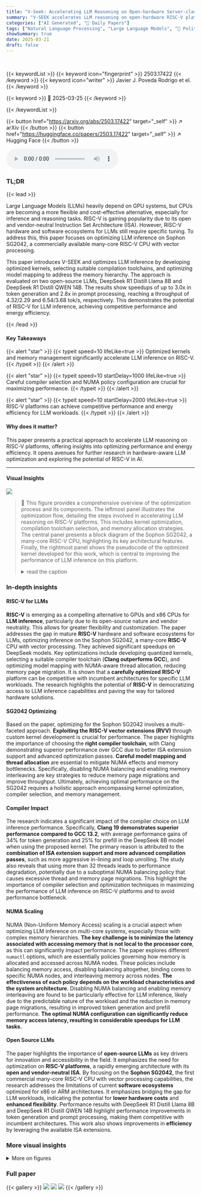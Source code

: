 ```yaml
---
title: "V-Seek: Accelerating LLM Reasoning on Open-hardware Server-class RISC-V Platforms"
summary: "V-SEEK accelerates LLM reasoning on open-hardware RISC-V platforms, achieving up to 3.0x speedup through optimized kernels and memory management."
categories: ["AI Generated", "🤗 Daily Papers"]
tags: ["Natural Language Processing", "Large Language Models", "🏢 Politecnico of Turin",]
showSummary: true
date: 2025-03-21
draft: false
---
```


<br>

{{< keywordList >}}
{{< keyword icon="fingerprint" >}} 2503.17422 {{< /keyword >}}
{{< keyword icon="writer" >}} Javier J. Poveda Rodrigo et el. {{< /keyword >}}
 
{{< keyword >}} 🤗 2025-03-25 {{< /keyword >}}
 
{{< /keywordList >}}

{{< button href="https://arxiv.org/abs/2503.17422" target="_self" >}}
↗ arXiv
{{< /button >}}
{{< button href="https://huggingface.co/papers/2503.17422" target="_self" >}}
↗ Hugging Face
{{< /button >}}



<audio controls>
    <source src="https://ai-paper-reviewer.com/2503.17422/podcast.wav" type="audio/wav">
    Your browser does not support the audio element.
</audio>


### TL;DR


{{< lead >}}

Large Language Models (LLMs) heavily depend on GPU systems, but CPUs are becoming a more flexible and cost-effective alternative, especially for inference and reasoning tasks. RISC-V is gaining popularity due to its open and vendor-neutral Instruction Set Architecture (ISA). However, RISC-V hardware and software ecosystems for LLMs still require specific tuning. To address this, this paper focuses on optimizing LLM inference on Sophon SG2042, a commercially available many-core RISC-V CPU with vector processing. 



This paper introduces V-SEEK and optimizes LLM inference by developing optimized kernels, selecting suitable compilation toolchains, and optimizing model mapping to address the memory hierarchy. The approach is evaluated on two open-source LLMs, DeepSeek R1 Distill Llama 8B and DeepSeek R1 Distill QWEN 14B. The results show speedups of up to 3.0x in token generation and 2.8x in prompt processing, reaching a throughput of 4.32/2.29 and 6.54/3.68 tok/s, respectively. This demonstrates the potential of RISC-V for LLM inference, achieving competitive performance and energy efficiency.

{{< /lead >}}


#### Key Takeaways

{{< alert "star" >}}
{{< typeit speed=10 lifeLike=true >}} Optimized kernels and memory management significantly accelerate LLM inference on RISC-V. {{< /typeit >}}
{{< /alert >}}

{{< alert "star" >}}
{{< typeit speed=10 startDelay=1000 lifeLike=true >}} Careful compiler selection and NUMA policy configuration are crucial for maximizing performance. {{< /typeit >}}
{{< /alert >}}

{{< alert "star" >}}
{{< typeit speed=10 startDelay=2000 lifeLike=true >}} RISC-V platforms can achieve competitive performance and energy efficiency for LLM workloads. {{< /typeit >}}
{{< /alert >}}

#### Why does it matter?
This paper presents a practical approach to accelerate LLM reasoning on RISC-V platforms, offering insights into optimizing performance and energy efficiency. It opens avenues for further research in hardware-aware LLM optimization and exploring the potential of RISC-V in AI.

------
#### Visual Insights



![](https://arxiv.org/html/2503.17422/extracted/6298833/images/Framework.png)

> 🔼 This figure provides a comprehensive overview of the optimization process and its components. The leftmost panel illustrates the optimization flow, detailing the steps involved in accelerating LLM reasoning on RISC-V platforms. This includes kernel optimization, compilation toolchain selection, and memory allocation strategies.  The central panel presents a block diagram of the Sophon SG2042, a many-core RISC-V CPU, highlighting its key architectural features.  Finally, the rightmost panel shows the pseudocode of the optimized kernel developed for this work, which is central to improving the performance of LLM inference on this platform.
> <details>
> <summary>read the caption</summary>
> Figure 1: From left: optimization flow and contributions. SG2042 block diagram. Pseudocode of the proposed kernel.
> </details>







### In-depth insights


#### RISC-V for LLMs
**RISC-V** is emerging as a compelling alternative to GPUs and x86 CPUs for **LLM inference**, particularly due to its open-source nature and vendor neutrality. This allows for greater flexibility and customization. The paper addresses the gap in mature **RISC-V** hardware and software ecosystems for LLMs, optimizing inference on the Sophon SG2042, a many-core **RISC-V** CPU with vector processing. They achieved significant speedups on DeepSeek models. Key optimizations include developing quantized kernels, selecting a suitable compiler toolchain (**Clang outperforms GCC**), and optimizing model mapping with NUMA-aware thread allocation, reducing memory page migration. It is shown that a **carefully optimized RISC-V** platform can be competitive with incumbent architectures for specific LLM workloads. The research highlights the potential of **RISC-V** in democratizing access to LLM inference capabilities and paving the way for tailored hardware solutions.

#### SG2042 Optimizing
Based on the paper, optimizing for the Sophon SG2042 involves a multi-faceted approach. **Exploiting the RISC-V vector extensions (RVV)** through custom kernel development is crucial for performance. The paper highlights the importance of choosing the **right compiler toolchain**, with Clang demonstrating superior performance over GCC due to better ISA extension support and advanced optimization passes. **Careful model mapping and thread allocation** are essential to mitigate NUMA effects and memory bottlenecks. Specifically, disabling NUMA balancing and enabling memory interleaving are key strategies to reduce memory page migrations and improve throughput. Ultimately, achieving optimal performance on the SG2042 requires a holistic approach encompassing kernel optimization, compiler selection, and memory management.

#### Compiler Impact
The research indicates a significant impact of the compiler choice on LLM inference performance. Specifically, **Clang 19 demonstrates superior performance compared to GCC 13.2**, with average performance gains of 34% for token generation and 25% for prefill in the DeepSeek 8B model when using the proposed kernel. The primary reason is attributed to the **combination of ISA extension support and more advanced compilation passes**, such as more aggressive in-lining and loop unrolling. The study also reveals that using more than 32 threads leads to performance degradation, potentially due to a suboptimal NUMA balancing policy that causes excessive thread and memory page migrations. This highlight the importance of compiler selection and optimization techniques in maximizing the performance of LLM inference on RISC-V platforms and to avoid performance bottleneck.

#### NUMA Scaling
NUMA (Non-Uniform Memory Access) scaling is a crucial aspect when optimizing LLM inference on multi-core systems, especially those with complex memory hierarchies. **The key challenge is to minimize the latency associated with accessing memory that is not local to the processor core**, as this can significantly impact performance. The paper explores different `numactl` options, which are essentially policies governing how memory is allocated and accessed across NUMA nodes. These policies include balancing memory access, disabling balancing altogether, binding cores to specific NUMA nodes, and interleaving memory across nodes. **The effectiveness of each policy depends on the workload characteristics and the system architecture**. Disabling NUMA balancing and enabling memory interleaving are found to be particularly effective for LLM inference, likely due to the predictable nature of the workload and the reduction in memory page migrations, resulting in improved token generation and prefill performance. **The optimal NUMA configuration can significantly reduce memory access latency, resulting in considerable speedups for LLM tasks.**

#### Open Source LLMs
The paper highlights the importance of **open-source LLMs** as key drivers for innovation and accessibility in the field. It emphasizes the need for optimization on **RISC-V platforms**, a rapidly emerging architecture with its **open and vendor-neutral ISA**. By focusing on the **Sophon SG2042**, the first commercial many-core RISC-V CPU with vector processing capabilities, the research addresses the limitations of current **software ecosystems** optimized for x86 or ARM architectures. It emphasizes bridging the gap for LLM workloads, indicating the potential for **lower hardware costs** and **enhanced flexibility**. Performance results with DeepSeek R1 Distill Llama 8B and DeepSeek R1 Distill QWEN 14B highlight performance improvements in token generation and prompt processing, making them competitive with incumbent architectures. This work also shows improvements in **efficiency** by leveraging the available ISA extensions.


### More visual insights

<details>
<summary>More on figures
</summary>


![](https://arxiv.org/html/2503.17422/x1.png)

> 🔼 This figure shows the scalability of matrix-vector multiplication performance as the size of the square matrix increases.  Different methods are compared, including OpenBLAS's sgemm (general matrix multiplication) and sgemv (matrix-vector multiplication), a scalar GGML implementation, a GGML implementation using RISC-V vector instructions (RVV), and the authors' optimized approach. The x-axis represents the size of the square matrix, and the y-axis represents the GOPS (gigaflops per second), a measure of computational performance.  The graph illustrates how the performance of each method scales with the matrix size, highlighting the efficiency gains achieved by the authors' optimized kernel.
> <details>
> <summary>read the caption</summary>
> Figure 2: Matrix vector multiplication size scalability test
> </details>



![](https://arxiv.org/html/2503.17422/x2.png)

> 🔼 This figure compares the performance of two different compilers, GCC 13.2 and Clang 19.0, when compiling the code for DeepSeek's 8B model on the Sophon SG2042. The x-axis represents the number of threads used, and the y-axis shows the throughput in tokens per second.  Two sets of data are displayed. Bars represent the token generation throughput, while the line shows the prefill throughput. The results indicate that Clang 19.0 consistently outperforms GCC 13.2 across various thread counts, highlighting its advantage in optimizing the code for this particular model and hardware.
> <details>
> <summary>read the caption</summary>
> Figure 3: Compilers comparison scaling the n. of threads for DeepSeek’s 8B model token gen., Bar, and prefill, Line.
> </details>



![](https://arxiv.org/html/2503.17422/x3.png)

> 🔼 This figure shows the impact of different NUMA (Non-Uniform Memory Access) policies on the performance of DeepSeek's 8B model.  It compares four different NUMA configuration strategies: NUMA balancing enabled, NUMA balancing disabled, NUMA balancing disabled with core binding, and NUMA balancing disabled with memory interleaving.  The performance is measured in terms of token generation (bars) and prefill (lines) throughput in tokens per second across different numbers of threads.  This illustrates how different NUMA policies affect parallel processing efficiency and the resulting impact on speed of processing tokens during model operation.
> <details>
> <summary>read the caption</summary>
> Figure 4: NUMA policies exploration on DeepSeek’s 8B model. Token generation shown with bars, prefill with lines.
> </details>



</details>






### Full paper

{{< gallery >}}
<img src="https://ai-paper-reviewer.com/2503.17422/1.png" class="grid-w50 md:grid-w33 xl:grid-w25" />
<img src="https://ai-paper-reviewer.com/2503.17422/2.png" class="grid-w50 md:grid-w33 xl:grid-w25" />
<img src="https://ai-paper-reviewer.com/2503.17422/3.png" class="grid-w50 md:grid-w33 xl:grid-w25" />
{{< /gallery >}}